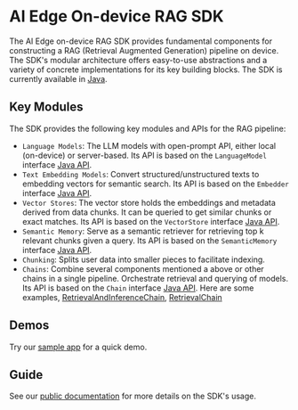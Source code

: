 # AI Edge On-device RAG SDK

The AI Edge on-device RAG SDK provides fundamental components for constructing a
RAG (Retrieval Augmented Generation) pipeline on device. The SDK's modular
architecture offers easy-to-use abstractions and a variety of concrete
implementations for its key building blocks. The SDK is currently available in
[Java](https://github.com/google-ai-edge/ai-edge-apis/tree/main/local_agents/rag/java/com/google/ai/edge/localagents/rag/).

## Key Modules

The SDK provides the following key modules and APIs for the RAG pipeline:

- `Language Models`: The LLM models with open-prompt API, either local
(on-device) or server-based. Its API is based on the `LanguageModel` interface [Java API](https://github.com/google-ai-edge/ai-edge-apis/tree/main/local_agents/rag/java/com/google/ai/edge/localagents/rag/models/LanguageModel.java).
- `Text Embedding Models`: Convert structured/unstructured texts to embedding
vectors for semantic search. Its API is based on the `Embedder` interface [Java API](https://github.com/google-ai-edge/ai-edge-apis/tree/main/local_agents/rag/java/com/google/ai/edge/localagents/rag/models/Embedder.java).
- `Vector Stores`: The vector store holds the embeddings and metadata derived
from data chunks. It can be queried to get similar chunks or exact matches. Its
API is based on the `VectorStore` interface [Java API](https://github.com/google-ai-edge/ai-edge-apis/tree/main/local_agents/rag/java/com/google/ai/edge/localagents/rag/memory/VectorStore.java).
- `Semantic Memory`: Serve as a semantic retriever for retrieving top k relevant
chunks given a query. Its API is based on the `SemanticMemory` interface [Java API](https://github.com/google-ai-edge/ai-edge-apis/tree/main/local_agents/rag/java/com/google/ai/edge/localagents/rag/memory/SemanticMemory.java).
- `Chunking`: Splits user data into smaller pieces to facilitate indexing.
- `Chains`: Combine several components mentioned a above or other chains in a
single pipeline. Orchestrate retrieval and querying of models. Its API is based
on the `Chain` interface [Java API](https://github.com/google-ai-edge/ai-edge-apis/tree/main/local_agents/rag/java/com/google/ai/edge/localagents/rag/chains/Chain.java). Here are some examples,
[RetrievalAndInferenceChain](https://github.com/google-ai-edge/ai-edge-apis/tree/main/local_agents/rag/java/com/google/ai/edge/localagents/rag/chains/RetrievalAndInferenceChain.java),
[RetrievalChain](https://github.com/google-ai-edge/ai-edge-apis/tree/main/local_agents/rag/java/com/google/ai/edge/localagents/rag/chains/RetrievalChain.java)

## Demos

Try our [sample app](https://github.com/google-ai-edge/ai-edge-apis/tree/main/examples/local_agents/rag)
for a quick demo.

## Guide

See our [public documentation](https://ai.google.dev/edge/mediapipe/solutions/genai/rag/android)
for more details on the SDK's usage.
